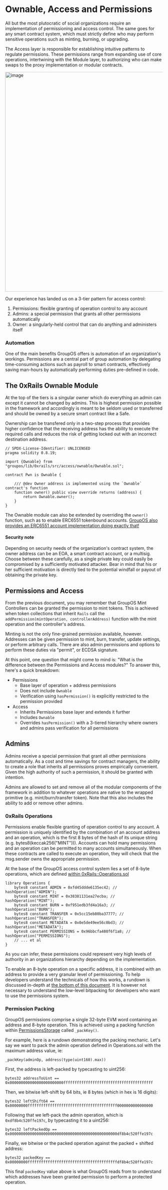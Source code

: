 # Ownable, Access and Permissions

All but the most plutocratic of social organizations require an implementation of permissioning and access control. The same goes for any smart contract system, which must strictly define who may perform sensitive operations such as minting, burning, or upgrading.

The Access layer is responsible for establishing intuitive patterns to regulate permissions. These permissions range from expanding use of core operations, intertwining with the Module layer, to authorizing who can make swaps to the proxy implementation or modular contracts.

<img width="700" alt="image" src="https://station-images.nyc3.digitaloceanspaces.com/9b322c24-c787-42a2-be0e-e63905872d82.png">

Our experience has landed us on a 3-tier pattern for access control:

  1. Permissions: flexible granting of operation control to any account
  2. Admins: a special permission that grants all other permissions automatically
  3. Owner: a singularly-held control that can do anything and administers itself

### Automation

One of the main benefits GroupOS offers is automation of an organization's workings. Permissions are a central part of group automation by delegating time-consuming actions such as payroll to smart contracts, effectively saving man-hours by automatically performing duties pre-defined in code.

## The 0xRails Ownable Module

At the top of the tiers is a singular owner which do everything an admin can except it cannot be changed by admins. This is highest permission possible in the framework and accordingly is meant to be seldom used or transferred and should be owned by a secure smart contract like a Safe.

Ownership can be transfered only in a two-step process that provides higher confidence that the receiving address has the ability to execute the required calls and reduces the risk of getting locked out with an incorrect destination address.

```solidity
// SPDX-License-Identifier: UNLICENSED
pragma solidity 0.8.19;

import {Ownable} from "groupos/lib/0xrails/src/access/ownable/Ownable.sol";

contract Pwn is Ownable {

    /// @dev Owner address is implemented using the `Ownable` contract's function
    function owner() public view override returns (address) {
        return Ownable.owner();
    }
}
```

The Ownable module can also be extended by overriding the `owner()` function, such as to enable ERC6551 tokenbound accounts. [GroupOS also provides an ERC6551 account implementation doing exactly that!](../0xrails/src/cores/ERC721Account/ERC721AccountRails.sol/contract.ERC721AccountRails.md)

#### Security note

Depending on security needs of the organization's contract system, the owner address can be an EOA, a smart contract account, or a multisig. Choose between these carefully, as a single private key could easily be compromised by a sufficiently motivated attacker. Bear in mind that his or her sufficient motivation is directly tied to the potential windfall or payout of obtaining the private key.

## Permissions and Access

From the previous document, you may remember that GroupOS Mint Controllers can be granted the permission to mint tokens. This is achieved when token collections that inherit `Rails` call the `addPermission(mintOperation, controllerAddress)` function with the mint operation and the controller's address.

Minting is not the only fine-grained permission available, however. Addresses can be given permission to mint, burn, transfer, update settings, or perform arbitrary calls. There are also admin permissions and options to perform these duties via "permit", or ECDSA signature.

At this point, one question that might come to mind is: "What is the difference between the Permissions and Access modules?" To answer this, here's a quick breakdown:

  - Permissions
    - Base layer of operation + address permissions
    - Does not include `Ownable`
    - Verification using `hasPermission()` is explicitly restricted to the permission provided
  - Access
    - Inherits Permissions base layer and extends it further
    - Includes `Ownable`
    - Overrides `hasPermission()` with a 3-tiered hierarchy where owners and admins pass verification for all permissions

## Admins

Admins receive a special permission that grant all other permissions automatically. As a cost and time savings for contract managers, the ability to create a role that inherits all permissions proves empirically convenient. Given the high authority of such a permission, it should be granted with intention.

Admins are allowed to set and remove all of the modular components of the framework in addition to whatever operations are native to the wrapped primitive (e.g. mint/burn/transfer token). Note that this also includes the ability to add or remove other admins.

### 0xRails Operations

Permissions enable flexible granting of operation control to any account. A permission is uniquely identified by the combination of an account address and an operation, which is the first 8 bytes of the hash of its unique string (e.g. bytes8(keccak256("MINT"))). Accounts can hold many permissions and an operation can be permitted to many accounts simultaneously. When these contracts are called to execute an operation, they will check that the msg.sender owns the appropriate permission.

At the base of the GroupOS access control system lies a set of 8-byte operations, which are defined [within 0xRails::Operations.sol](../0xrails/src/lib/Operations.sol/library.Operations.md)

```solidity
library Operations {
    bytes8 constant ADMIN = 0xfd45ddde6135ec42; // hashOperation("ADMIN");
    bytes8 constant MINT = 0x38381131ea27ecba; // hashOperation("MINT");
    bytes8 constant BURN = 0xf951edb3fd4a16a3; // hashOperation("BURN");
    bytes8 constant TRANSFER = 0x5cc15eb80ba37777; // hashOperation("TRANSFER");
    bytes8 constant METADATA = 0x0e5de49ee56c0bd3; // hashOperation("METADATA");
    bytes8 constant PERMISSIONS = 0x96bbcfa480f6f1a8; // hashOperation("PERMISSIONS");
    // ... et al
}
```

As you can infer, these permissions could represent very high levels of authority in an organizations hierarchy depending on the implementation.

To enable an 8-byte operation on a specific address, it is combined with an address to provide a very granular level of permissioning. To help developers understand the technicals of how this works, a rundown is discussed in-depth at [the bottom of this document](#permission-packing). It is however not necessary to understand the low-level bitpacking for developers who want to use the permissions system.

### Permission Packing

GroupOS permissions comprise a single 32-byte EVM word containing an address and 8-byte operation. This is achieved using a packing function within [PermissionsStorage](../0xrails/src/access/permissions/PermissionsStorage.sol/library.PermissionsStorage.md) called `_packKey()`. 

For example, here is a rundown demonstrating the packing mechanic. Let's say we want to pack the admin operation defined in Operations.sol with the maximum address value, ie:

```_packKey(adminOp, address(type(uint160).max))```

First, the address is left-packed by typecasting to uint256: 

```bytes32 addressToUint == 0x000000000000000000000000ffffffffffffffffffffffffffffffffffffffff```

Then, we bitwise left-shift by 64 bits, ie 8 bytes (which in hex is 16 digits): 

```bytes32 leftShift64 == 0x00000000ffffffffffffffffffffffffffffffffffffffff0000000000000000```

Following that we left-pack the admin operation, which is `0xdf8b4c520ffe197c`, by typecasting it to a uint256:

```bytes32 leftPackedOp == 0x000000000000000000000000000000000000000000000000df8b4c520ffe197c```

Finally, we bitwise or the packed operation against the packed + shifted address: 

```bytes32 packedKey == 0x00000000ffffffffffffffffffffffffffffffffffffffffdf8b4c520ffe197c```

This final `packedKey` value above is what GroupOS reads from to understand which addresses have been granted permission to perform a protected operation.

